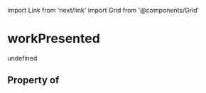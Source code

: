 import Link from 'next/link'
import Grid from '@components/Grid'

# workPresented

undefined

## Property of



